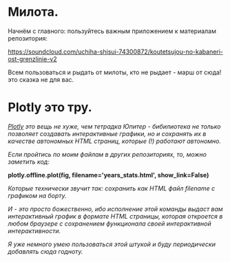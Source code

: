 # Милота.

Начнём с главного: пользуйтесь важным приложением к материалам репозитория: 

https://soundcloud.com/uchiha-shisui-74300872/koutetsujou-no-kabaneri-ost-grenzlinie-v2

Всем пользоваться и рыдать от милоты, кто не рыдает - марш от сюда! это сказка не для вас.

# Plotly это тру.

*[Plotly](https://plot.ly) это вещь не хуже, чем тетрадка Юпитер - бибилиотека не только позволяет создавать 
интерактивные графики, но и сохранять их в качестве автономных HTML страниц, которые (!)
работают автономно.*

*Если пройтись по моим файлам в других репозиториях, то, можно заметить код:*

**plotly.offline.plot(fig, filename='years_stats.html', show_link=False)**

*Которые технически звучит так: сохранить как HTML файл filename с графиком на борту.*

*И - это просто божественно, ибо исполнение этой команды выдаст вам интерактивный график в формате HTML страницы, которая откроется в любом браузере с сохранением функционала своей интерактивной интерактивности.*

*Я уже немного умею пользоваться этой штукой и буду периодически добавлять сюда годноту.*
